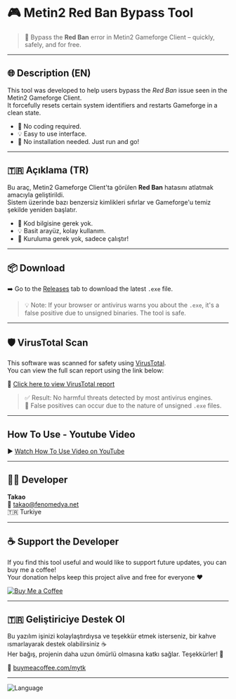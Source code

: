 # 🎮 Metin2 Red Ban Bypass Tool

> 🚫 Bypass the **Red Ban** error in Metin2 Gameforge Client – quickly, safely, and for free.

---

## 🌐 Description (EN)

This tool was developed to help users bypass the *Red Ban* issue seen in the Metin2 Gameforge Client.  
It forcefully resets certain system identifiers and restarts Gameforge in a clean state.

- 🧠 No coding required.
- 💡 Easy to use interface.
- 🔐 No installation needed. Just run and go!

---

## 🇹🇷 Açıklama (TR)

Bu araç, Metin2 Gameforge Client'ta görülen **Red Ban** hatasını atlatmak amacıyla geliştirildi.  
Sistem üzerinde bazı benzersiz kimlikleri sıfırlar ve Gameforge'u temiz şekilde yeniden başlatır.

- 🧠 Kod bilgisine gerek yok.
- 💡 Basit arayüz, kolay kullanım.
- 🔐 Kuruluma gerek yok, sadece çalıştır!

---

## 📦 Download

➡️ Go to the [Releases](https://github.com/takaotr/Metin2RedBanBypass/releases) tab to download the latest `.exe` file.

> 💡 Note: If your browser or antivirus warns you about the `.exe`, it's a false positive due to unsigned binaries. The tool is safe.

---


## 🛡 VirusTotal Scan

This software was scanned for safety using [VirusTotal](https://www.virustotal.com/).  
You can view the full scan report using the link below:

🔗 [Click here to view VirusTotal report](https://www.virustotal.com/gui/file/132210fc883f2078658cd836be5febe4b6f84394c13b1e03c9db7d9bf5d20580?nocache=1)

> ✅ Result: No harmful threats detected by most antivirus engines.  
> 📌 False positives can occur due to the nature of unsigned `.exe` files.

---

## How To Use - Youtube Video
▶️ [Watch How To Use Video on YouTube](https://www.youtube.com/watch?v=hQww6xrahVw)

---


## 👨‍💻 Developer

**Takao**  
📧 takao@fenomedya.net  
🇹🇷 Turkiye

---

## ☕ Support the Developer

If you find this tool useful and would like to support future updates, you can buy me a coffee!  
Your donation helps keep this project alive and free for everyone ❤️

[![Buy Me a Coffee](https://img.shields.io/badge/Donate-Buy%20Me%20a%20Coffee-yellow?logo=buymeacoffee&style=flat-square)](https://buymeacoffee.com/mytk)

---

## 🇹🇷 Geliştiriciye Destek Ol

Bu yazılım işinizi kolaylaştırdıysa ve teşekkür etmek isterseniz, bir kahve ısmarlayarak destek olabilirsiniz ☕  
Her bağış, projenin daha uzun ömürlü olmasına katkı sağlar. Teşekkürler! 🙏

🔗 [buymeacoffee.com/mytk](https://buymeacoffee.com/mytk)


---
![Language](https://img.shields.io/badge/Language-C%23-blue.svg)
